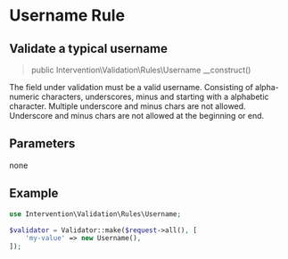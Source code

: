 # Username Rule
## Validate a typical username

> public Intervention\Validation\Rules\Username __construct()

The field under validation must be a valid username. Consisting of alpha-numeric characters, underscores, minus and starting with a alphabetic character. Multiple underscore and minus chars are not allowed. Underscore and minus chars are not allowed at the beginning or end.

## Parameters

none

## Example

```php
use Intervention\Validation\Rules\Username;

$validator = Validator::make($request->all(), [
    'my-value' => new Username(),
]);
```